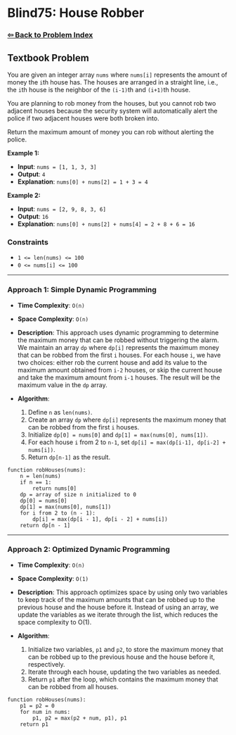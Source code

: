 # Blind75: House Robber

### [⇦ Back to Problem Index](../../index.md)

## Textbook Problem

You are given an integer array `nums` where `nums[i]` represents the amount of money the `i`th house has. The houses are arranged in a straight line, i.e., the `i`th house is the neighbor of the `(i-1)`th and `(i+1)`th house.

You are planning to rob money from the houses, but you cannot rob two adjacent houses because the security system will automatically alert the police if two adjacent houses were both broken into.

Return the maximum amount of money you can rob without alerting the police.

**Example 1:**

-   **Input**: `nums = [1, 1, 3, 3]`
-   **Output**: `4`
-   **Explanation**: `nums[0] + nums[2] = 1 + 3 = 4`

**Example 2:**

-   **Input**: `nums = [2, 9, 8, 3, 6]`
-   **Output**: `16`
-   **Explanation**: `nums[0] + nums[2] + nums[4] = 2 + 8 + 6 = 16`

### Constraints

-   `1 <= len(nums) <= 100`
-   `0 <= nums[i] <= 100`

---

### Approach 1: Simple Dynamic Programming

-   **Time Complexity**: `O(n)`
-   **Space Complexity**: `O(n)`
-   **Description**: This approach uses dynamic programming to determine the maximum money that can be robbed without triggering the alarm. We maintain an array `dp` where `dp[i]` represents the maximum money that can be robbed from the first `i` houses. For each house `i`, we have two choices: either rob the current house and add its value to the maximum amount obtained from `i-2` houses, or skip the current house and take the maximum amount from `i-1` houses. The result will be the maximum value in the `dp` array.
-   **Algorithm**:

    1. Define `n` as `len(nums)`.
    2. Create an array `dp` where `dp[i]` represents the maximum money that can be robbed from the first `i` houses.
    3. Initialize `dp[0] = nums[0]` and `dp[1] = max(nums[0], nums[1])`.
    4. For each house `i` from 2 to `n-1`, set `dp[i] = max(dp[i-1], dp[i-2] + nums[i])`.
    5. Return `dp[n-1]` as the result.

```pseudo
function robHouses(nums):
    n = len(nums)
    if n == 1:
        return nums[0]
    dp = array of size n initialized to 0
    dp[0] = nums[0]
    dp[1] = max(nums[0], nums[1])
    for i from 2 to (n - 1):
    	dp[i] = max(dp[i - 1], dp[i - 2] + nums[i])
    return dp[n - 1]
```

---

### Approach 2: Optimized Dynamic Programming

-   **Time Complexity**: `O(n)`
-   **Space Complexity**: `O(1)`
-   **Description**: This approach optimizes space by using only two variables to keep track of the maximum amounts that can be robbed up to the previous house and the house before it. Instead of using an array, we update the variables as we iterate through the list, which reduces the space complexity to O(1).
-   **Algorithm**:

    1. Initialize two variables, `p1` and `p2`, to store the maximum money that can be robbed up to the previous house and the house before it, respectively.
    2. Iterate through each house, updating the two variables as needed.
    3. Return `p1` after the loop, which contains the maximum money that can be robbed from all houses.

```pseudo
function robHouses(nums):
    p1 = p2 = 0
    for num in nums:
        p1, p2 = max(p2 + num, p1), p1
    return p1
```
